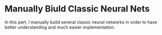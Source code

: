 # Manually Biuld Classic Neural Nets

In this part, I manually build several classic neural networks in order to have better understanding and much easier implementation.
